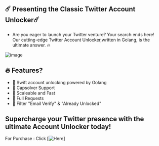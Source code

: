 

## ☄️ Presenting the Classic Twitter Account Unlocker☄️ 
  
- Are you eager to launch your Twitter venture? Your search ends here! Our cutting-edge Twitter Account Unlocker,written in Golang, is the ultimate answer. 🔥  
  
![image](https://github.com/x3vdev/TwitterAccountUnlocker/assets/166245978/11cf914b-f9e2-4bb3-88f2-af741532157b)


## 🔥 Features? 
- 💖 Swift account unlocking powered by Golang  
- 💖 Capsolver Support 
- 💖 Scaleable and Fast  
- 💖 Full Requests
- 💖 Filter "Email Verify" & "Already Unlocked"

## Supercharge your Twitter presence with the ultimate Account Unlocker today! 
 
 
For Purchase : Click [![Here](https://t.me/x3vil)]
